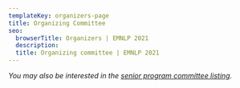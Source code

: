 ```yaml
---
templateKey: organizers-page
title: Organizing Committee
seo:
  browserTitle: Organizers | EMNLP 2021
  description: 
  title: Organizing committee | EMNLP 2021
---
```

_You may also be interested in the [senior program committee listing](/organizers/senior-program-committee)._
